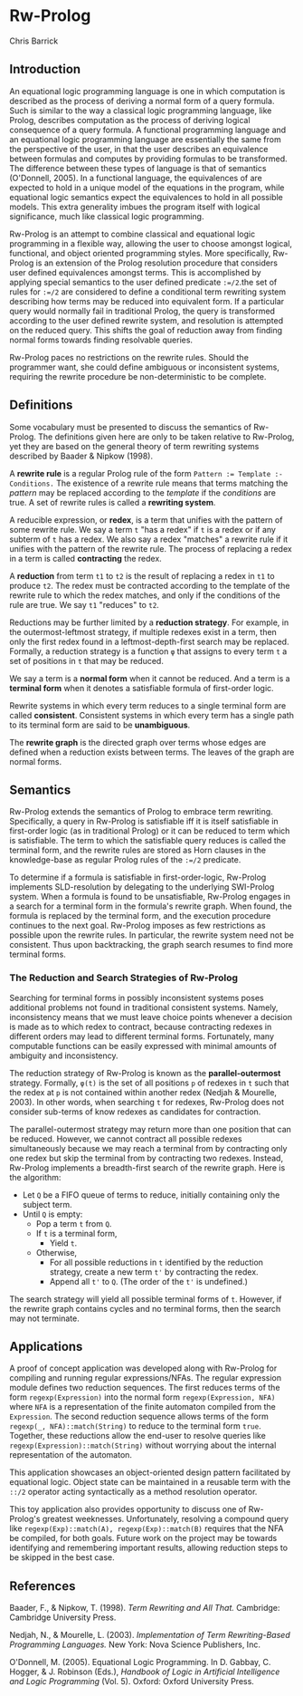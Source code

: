 # Rw-Prolog

Chris Barrick


## Introduction

An equational logic programming language is one in which computation is described as the process of deriving a normal form of a query formula. Such is similar to the way a classical logic programming language, like Prolog, describes computation as the process of deriving logical consequence of a query formula. A functional programming language and an equational logic programming language are essentially the same from the perspective of the user, in that the user describes an equivalence between formulas and computes by providing formulas to be transformed. The difference between these types of language is that of semantics (O'Donnell, 2005). In a functional language, the equivalences of are expected to hold in a unique model of the equations in the program, while equational logic semantics expect the equivalences to hold in all possible models. This extra generality imbues the program itself with logical significance, much like classical logic programming.

Rw-Prolog is an attempt to combine classical and equational logic programming in a flexible way, allowing the user to choose amongst logical, functional, and object oriented programming styles. More specifically, Rw-Prolog is an extension of the Prolog resolution procedure that considers user defined equivalences amongst terms. This is accomplished by applying special semantics to the user defined predicate `:=/2`.the set of rules for `:=/2` are considered to define a conditional term rewriting system describing how terms may be reduced into equivalent form. If a particular query would normally fail in traditional Prolog, the query is transformed according to the user defined rewrite system, and resolution is attempted on the reduced query. This shifts the goal of reduction away from finding normal forms towards finding resolvable queries.

Rw-Prolog paces no restrictions on the rewrite rules. Should the programmer want, she could define ambiguous or inconsistent systems, requiring the rewrite procedure be non-deterministic to be complete.


## Definitions

Some vocabulary must be presented to discuss the semantics of Rw-Prolog. The definitions given here are only to be taken relative to Rw-Prolog, yet they are based on the general theory of term rewriting systems described by Baader & Nipkow (1998).

A **rewrite rule** is a regular Prolog rule of the form `Pattern := Template :- Conditions.` The existence of a rewrite rule means that terms matching the *pattern* may be replaced according to the *template* if the *conditions* are true. A set of rewrite rules is called a **rewriting system**.

A reducible expression, or **redex**, is a term that unifies with the pattern of some rewrite rule. We say a term `t` "has a redex" if `t` is a redex or if any subterm of `t` has a redex. We also say a redex "matches" a rewrite rule if it unifies with the pattern of the rewrite rule. The process of replacing a redex in a term is called **contracting** the redex.

A **reduction** from term `t1` to `t2` is the result of replacing a redex in `t1` to produce `t2`. The redex must be contracted according to the template of the rewrite rule to which the redex matches, and only if the conditions of the rule are true. We say `t1` "reduces" to `t2`.

Reductions may be further limited by a **reduction strategy**. For example, in the outermost-leftmost strategy, if multiple redexes exist in a term, then only the first redex found in a leftmost-depth-first search may be replaced. Formally, a reduction strategy is a function `φ` that assigns to every term `t` a set of positions in `t` that may be reduced.

We say a term is a **normal form** when it cannot be reduced. And a term is a **terminal form** when it denotes a satisfiable formula of first-order logic.

Rewrite systems in which every term reduces to a single terminal form are called **consistent**. Consistent systems in which every term has a single path to its terminal form are said to be **unambiguous**.

The **rewrite graph** is the directed graph over terms whose edges are defined when a reduction exists between terms. The leaves of the graph are normal forms.


## Semantics

Rw-Prolog extends the semantics of Prolog to embrace term rewriting. Specifically, a query in Rw-Prolog is satisfiable iff it is itself satisfiable in first-order logic (as in traditional Prolog) or it can be reduced to term which is satisfiable. The term to which the satisfiable query reduces is called the terminal form, and the rewrite rules are stored as Horn clauses in the knowledge-base as regular Prolog rules of the `:=/2` predicate.

To determine if a formula is satisfiable in first-order-logic, Rw-Prolog implements SLD-resolution by delegating to the underlying SWI-Prolog system. When a formula is found to be unsatisfiable, Rw-Prolog engages in a search for a terminal form in the formula's rewrite graph. When found, the formula is replaced by the terminal form, and the execution procedure continues to the next goal. Rw-Prolog imposes as few restrictions as possible upon the rewrite rules. In particular, the rewrite system need not be consistent. Thus upon backtracking, the graph search resumes to find more terminal forms.

### The Reduction and Search Strategies of Rw-Prolog

Searching for terminal forms in possibly inconsistent systems poses additional problems not found in traditional consistent systems. Namely, inconsistency means that we must leave choice points whenever a decision is made as to which redex to contract, because contracting redexes in different orders may lead to different terminal forms. Fortunately, many computable functions can be easily expressed with minimal amounts of ambiguity and inconsistency.

The reduction strategy of Rw-Prolog is known as the **parallel-outermost** strategy. Formally, `φ(t)` is the set of all positions `p` of redexes in `t` such that the redex at `p` is not contained within another redex (Nedjah & Mourelle, 2003). In other words, when searching `t` for redexes, Rw-Prolog does not consider sub-terms of know redexes as candidates for contraction.

The parallel-outermost strategy may return more than one position that can be reduced. However, we cannot contract all possible redexes simultaneously because we may reach a terminal from by contracting only one redex but skip the terminal from by contracting two redexes. Instead, Rw-Prolog implements a breadth-first search of the rewrite graph. Here is the algorithm:

- Let `Q` be a FIFO queue of terms to reduce, initially containing only the subject term.
- Until `Q` is empty:
	- Pop a term `t` from `Q`.
	- If `t` is a terminal form,
		- Yield `t`.
	- Otherwise,
		- For all possible reductions in `t` identified by the reduction strategy, create a new term `t'` by contracting the redex.
		- Append all `t'` to `Q`. (The order of the `t'` is undefined.)

The search strategy will yield all possible terminal forms of `t`. However, if the rewrite graph contains cycles and no terminal forms, then the search may not terminate.


## Applications

A proof of concept application was developed along with Rw-Prolog for compiling and running regular expressions/NFAs. The regular expression module defines two reduction sequences. The first reduces terms of the form `regexp(Expression)` into the normal form `regexp(Expression, NFA)` where `NFA` is a representation of the finite automaton compiled from the `Expression`. The second reduction sequence allows terms of the form `regexp(_, NFA)::match(String)` to reduce to the terminal form `true`. Together, these reductions allow the end-user to resolve queries like `regexp(Expression)::match(String)` without worrying about the internal representation of the automaton.

This application showcases an object-oriented design pattern facilitated by equational logic. Object state can be maintained in a reusable term with the `::/2` operator acting syntactically as a method resolution operator.

This toy application also provides opportunity to discuss one of Rw-Prolog's greatest weeknesses. Unfortunately, resolving a compound query like `regexp(Exp)::match(A), regexp(Exp)::match(B)` requires that the NFA be compiled, for both goals. Future work on the project may be towards identifying and remembering important results, allowing reduction steps to be skipped in the best case.


## References

Baader, F., & Nipkow, T. (1998). *Term Rewriting and All That.* Cambridge: Cambridge University Press.

Nedjah, N., & Mourelle, L. (2003). *Implementation of Term Rewriting-Based Programming Languages.* New York: Nova Science Publishers, Inc.

O'Donnell, M. (2005). Equational Logic Programming. In D. Gabbay, C. Hogger, & J. Robinson (Eds.), *Handbook of Logic in Artificial Intelligence and Logic Programming* (Vol. 5). Oxford: Oxford University Press.

